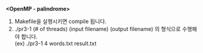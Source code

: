 **<OpenMP - palindrome>**

1. Makefile을 실행시키면 compile 됩니다.<br>
2. ./pr3-1 (# of threads) (input filename) (output filename) 의 형식으로 수행해야 합니다.<br>
(ex) ./pr3-1 4 words.txt result.txt<br>
